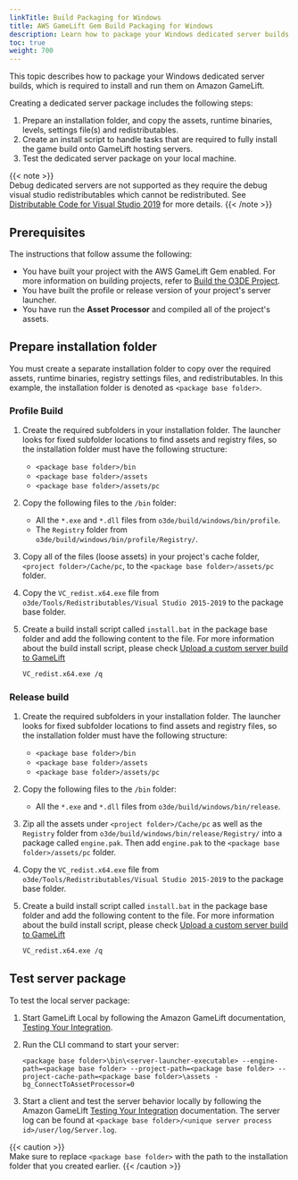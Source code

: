 ```yaml
---
linkTitle: Build Packaging for Windows
title: AWS GameLift Gem Build Packaging for Windows
description: Learn how to package your Windows dedicated server builds with the AWS GameLift Gem in Open 3D Engine (O3DE).
toc: true
weight: 700
---
```


This topic describes how to package your Windows dedicated server builds, which is required to install and run them on Amazon GameLift. 

Creating a dedicated server package includes the following steps:
1.  Prepare an installation folder, and copy the assets, runtime binaries, levels, settings file(s) and redistributables.
2.  Create an install script to handle tasks that are required to fully install the game build onto GameLift hosting servers.
3.  Test the dedicated server package on your local machine.

{{< note >}}  
Debug dedicated servers are not supported as they require the debug visual studio redistributables which cannot be redistributed. See [Distributable Code for Visual Studio 2019](https://docs.microsoft.com/en-us/visualstudio/releases/2019/redistribution) for more details.
{{< /note >}}

## Prerequisites
The instructions that follow assume the following:
- You have built your project with the AWS GameLift Gem enabled. For more information on building projects, refer to [Build the O3DE Project](/docs/welcome-guide/create/creating-projects-using-cli/#build-the-o3de-project). 
- You have built the profile or release version of your project's server launcher.
- You have run the **Asset Processor** and compiled all of the project's assets.

## Prepare installation folder

You must create a separate installation folder to copy over the required assets, runtime binaries, registry settings files, and redistributables. In this example, the installation folder is denoted as `<package base folder>`.

### Profile Build

1. Create the required subfolders in your installation folder. The launcher looks for fixed subfolder locations to find assets and registry files, so the installation folder must have the following structure:

   - `<package base folder>/bin`
   - `<package base folder>/assets`
   - `<package base folder>/assets/pc`

2. Copy the following files to the `/bin` folder:

    -   All the `*.exe` and `*.dll` files from `o3de/build/windows/bin/profile`.
    -   The `Registry` folder from `o3de/build/windows/bin/profile/Registry/`.
  
3. Copy all of the files (loose assets) in your project's cache folder, `<project folder>/Cache/pc`, to the `<package base folder>/assets/pc` folder.

4. Copy the `VC_redist.x64.exe` file from `o3de/Tools/Redistributables/Visual Studio 2015-2019` to the package base folder.

5. Create a build install script called `install.bat` in the package base folder and add the following content to the file. For more information about the build install script, please check [Upload a custom server build to GameLift](https://docs.aws.amazon.com/gamelift/latest/developerguide/gamelift-build-cli-uploading.html)

    ```bash
    VC_redist.x64.exe /q
    ```

### Release build

1. Create the required subfolders in your installation folder. The launcher looks for fixed subfolder locations to find assets and registry files, so the installation folder must have the following structure:

   - `<package base folder>/bin`
   - `<package base folder>/assets`
   - `<package base folder>/assets/pc`

2. Copy the following files to the `/bin` folder:

    -   All the `*.exe` and `*.dll` files from `o3de/build/windows/bin/release`.
  
3. Zip all the assets under `<project folder>/Cache/pc` as well as the `Registry` folder from `o3de/build/windows/bin/release/Registry/` into a package called `engine.pak`. Then add `engine.pak` to the `<package base folder>/assets/pc` folder.

4. Copy the `VC_redist.x64.exe` file from `o3de/Tools/Redistributables/Visual Studio 2015-2019` to the package base folder.

5. Create a build install script called `install.bat` in the package base folder and add the following content to the file. For more information about the build install script, please check [Upload a custom server build to GameLift](https://docs.aws.amazon.com/gamelift/latest/developerguide/gamelift-build-cli-uploading.html)

    ```bash
    VC_redist.x64.exe /q
    ```

## Test server package

To test the local server package:

1.  Start GameLift Local by following the Amazon GameLift documentation, [Testing Your Integration](https://docs.aws.amazon.com/gamelift/latest/developerguide/integration-testing-local.html). 
2.  Run the CLI command to start your server:
    ```
    <package base folder>\bin\<server-launcher-executable> --engine-path=<package base folder> --project-path=<package base folder> --project-cache-path=<package base folder>\assets -bg_ConnectToAssetProcessor=0
    ```

3.  Start a client and test the server behavior locally by following the Amazon GameLift [Testing Your Integration](https://docs.aws.amazon.com/gamelift/latest/developerguide/integration-testing-local.html) documentation. The server log can be found at `<package base folder>/<unique server process id>/user/log/Server.log`.


{{< caution >}}  
Make sure to replace `<package base folder>` with the path to the installation folder that you created earlier. 
{{< /caution >}}
